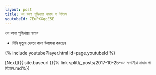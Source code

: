 ```yaml
---
layout: post
title: ওম কালা পূজিথায়া নামায গা টাইমস
youtubeId: 7EuPXXqgE5E
---
```

 
 
 ওম কালা পূজিথায়া নামায  
 
 -  যিনি মৃত্যুর দেবতা কালা উপাসনা করছেন 
 
  
 
  
 
 
 
 
 
 


{% include youtubePlayer.html id=page.youtubeId %}
 
[Next]({{ site.baseurl }}{% link  split1/_posts/2017-10-25-ওম সাগানীয়া নামায গা টাইমস.md%})
 
